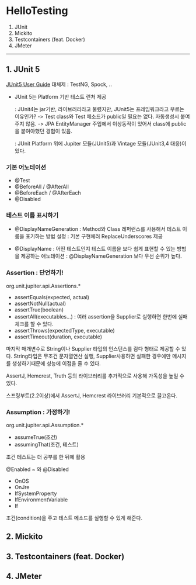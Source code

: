 # HelloTesting
1. JUnit
2. Mickito
3. Testcontainers (feat. Docker)
4. JMeter

---

## 1. JUnit 5
[JUnit5 User Guide](https://junit.org/junit5/docs/current/user-guide/)
대체제 : TestNG, Spock, ..

- JUnit 5는 Platform 기반 테스트 런처 제공 

  : JUnit4는 jar기반, 라이브러리라고 불렸지만, JUnit5는 프레임워크라고 부르는 이유인가?
    -> Test class와 Test 메소드가 public일 필요는 없다. 자동생성시 붙여주지 않음.
    -> JPA EntityManager 주입에서 이상동작이 있어서 class에 public을 붙여야했던 경험이 있음.
  
  : JUnit Platform 위에 Jupiter 모듈(JUnit5)과 Vintage 모듈(JUnit3,4 대응)이 있다.

### 기본 어노테이션
- @Test
- @BeforeAll / @AfterAll
- @BeforeEach / @AfterEach
- @Disabled

### 테스트 이름 표시하기
- @DisplayNameGeneration
    : Method와 Class 레퍼런스를 사용해서 테스트 이름을 표기하는 방법 설정
    : 기본 구현체러 ReplaceUnderscores 제공
    
- @DisplayName
    : 어떤 테스트인지 테스트 이름을 보다 쉽게 표현할 수 있는 방법을 제공하는 애노테이션
    : @DisplayNameGeneration 보다 우선 순위가 높다.
    
### Assertion : 단언하기!
org.unit.jupiter.api.Assertions.*

- assertEquals(expected, actual)
- assertNotNull(actual)
- assertTrue(boolean)
- assertAll(executables...) : 여러 assertion을 Supplier로 실행하면 한번에 실패 체크를 할 수 있다.
- assertThrows(expectedType, executable)
- assertTimeout(duration, executable)

마지막 매개변수로 String이나 Supplier<String> 타입의 인스턴스를 람다 형태로 제공할 수 있다. String타입은 무조건 문자열연산 실행, Supplier사용하면 실패한 경우에만 메시지를 생성하기때문에 성능에 이점을 줄 수 있다.
  
  AssertJ, Hemcrest, Truth 등의 라이브러리를 추가적으로 사용해 가독성을 높일 수 있다.
  
  스프링부트(2.2이상)에서 AssertJ, Hemcrest 라이브러리 기본적으로 끌고온다.

### Assumption : 가정하기!
org.unit.jupiter.api.Assumption.*

- assumeTrue(조건)
- assumingThat(조건, 테스트)

조건 테스트는 더 공부를 한 뒤에 활용

@Enabled ~ 와 @Disabled
- OnOS
- OnJre
- IfSystemProperty
- IfEnvironmentVariable
- If

조건(condition)을 주고 테스트 메소드를 실행할 수 있게 해준다.

## 2. Mickito
## 3. Testcontainers (feat. Docker)
## 4. JMeter
